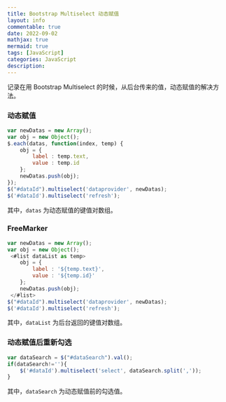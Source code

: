 ```yaml
---
title: Bootstrap Multiselect 动态赋值
layout: info
commentable: true
date: 2022-09-02
mathjax: true
mermaid: true
tags: [JavaScript]
categories: JavaScript
description: 
---
```


记录在用 Bootstrap Multiselect 的时候，从后台传来的值，动态赋值的解决方法。

<!--more-->

### 动态赋值

```js
var newDatas = new Array();
var obj = new Object();
$.each(datas, function(index, temp) {
    obj = {
        label : temp.text,
        value : temp.id
    };
    newDatas.push(obj);
});
$("#dataId").multiselect('dataprovider', newDatas);     
$('#dataId').multiselect('refresh');
```

其中，`datas` 为动态赋值的键值对数组。

### FreeMarker

```js
var newDatas = new Array();
var obj = new Object();
 <#list dataList as temp>
    obj = {
        label : '${temp.text}',
        value : '${temp.id}'
    };
    newDatas.push(obj);
 </#list>
$("#dataId").multiselect('dataprovider', newDatas);
$('#dataId').multiselect('refresh');
```

其中，`dataList` 为后台返回的键值对数组。

### 动态赋值后重新勾选

```js
var dataSearch = $("#dataSearch").val();
if(dataSearch!=''){
	$('#dataId').multiselect('select', dataSearch.split(','));
}
```

其中，`dataSearch` 为动态赋值前的勾选值。
